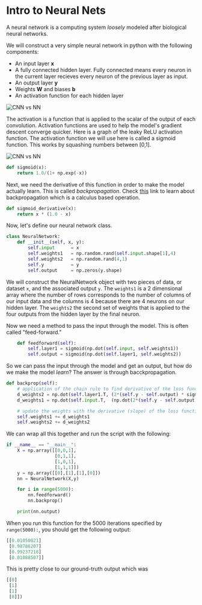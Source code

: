 # Intro to Neural Nets

A neural network is a computing system _loosely_ modeled after biological neural networks.

We will construct a very simple neural network in python with the following components:

 - An input layer **x**
 - A fully connected hidden layer. Fully connected means every neuron in the current layer recieves every neuron of the previous layer as input.
 - An output layer **y**
 - Weights **W** and biases **b**
 - An activation function for each hidden layer

![CNN vs NN](../img/ex_net.png)

The activation is a function that is applied to the scalar of the output of each convolution. Activation functions are used to help the model's gradient descent converge quicker. Here is a graph of the leaky ReLU activation function. The activation function we will use here is called a sigmoid function. This works by squashing numbers between [0,1].

![CNN vs NN](../img/sigmoid.png)
```python 
def sigmoid(x):
    return 1.0/(1+ np.exp(-x))
```

Next, we need the derivative of this function in order to make the model actually learn. This is called _backpropagation_. Check [this](http://cs231n.github.io/optimization-2/) link to learn about backpropagation which is a calculus based operation. 

```python
def sigmoid_derivative(x):
    return x * (1.0 - x)
```

Now, let's define our neural network class.
```python 
class NeuralNetwork:
    def __init__(self, x, y):
        self.input      = x
        self.weights1   = np.random.rand(self.input.shape[1],4) 
        self.weights2   = np.random.rand(4,1)                 
        self.y          = y
        self.output     = np.zeros(y.shape)
```
We will construct the NeuralNetwork object with two pieces of data, or dataset `x`, and the associated output `y`. The ```weights1``` is a 2 dimensional array where the number of rows corresponds to the number of columns of our input data and the columns is 4 because there are 4 neurons on our hidden layer. The `weights2` the second set of weights that is applied to the four outputs from the hidden layer by the final neuron. 

Now we need a method to pass the input through the model. This is often called "feed-forward."

```python
    def feedforward(self):
        self.layer1 = sigmoid(np.dot(self.input, self.weights1))
        self.output = sigmoid(np.dot(self.layer1, self.weights2))
```

So we can pass the input through the model and get an output, but how do we make the model _learn_? The answer is through bacckpropagation.
```python
def backprop(self):
    # application of the chain rule to find derivative of the loss function with respect to weights2 and weights1
    d_weights2 = np.dot(self.layer1.T, (2*(self.y - self.output) * sigmoid_derivative(self.output)))
    d_weights1 = np.dot(self.input.T,  (np.dot(2*(self.y - self.output) * sigmoid_derivative(self.output), self.weights2.T) * sigmoid_derivative(self.layer1)))

    # update the weights with the derivative (slope) of the loss function
    self.weights1 += d_weights1
    self.weights2 += d_weights2
```

We can wrap all this together and run the script with the following:

```python
if __name__ == "__main__":
    X = np.array([[0,0,1],
                  [0,1,1],
                  [1,0,1],
                  [1,1,1]])
    y = np.array([[0],[1],[1],[0]])
    nn = NeuralNetwork(X,y)

    for i in range(5000):
        nn.feedforward()
        nn.backprop()

    print(nn.output)
```
When you run this function for the 5000 iterations specified by `range(5000):`, you should get the following output: 
```python
[[0.01050021]
 [0.98786207]
 [0.99237218]
 [0.01088507]]
 ```
This is pretty close to our ground-truth output which was 
```python
[[0]
 [1]
 [1]
 [0]])
```
